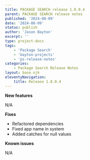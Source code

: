 ```yaml
---
title: PACKAGE SEARCH release 1.0.0.4
parent: PACKAGE SEARCH release notes
published: '2024-08-09'
date: '2024-08-09'
status: publish
author: 'Jason Bayton'
excerpt: ''
type: project-docs
tags: 
    - 'Package Search'
    - 'bayton-projects'
    - 'ps-release-notes'
categories: 
    - Package Search Release Notes
layout: base.njk
eleventyNavigation: 
    title: Release 1.0.0.4
---
```


**New features**

N/A

**Fixes**

- Refactored dependencies
- Fixed app name in system
- Added catches for null values

**Known issues**

N/A
